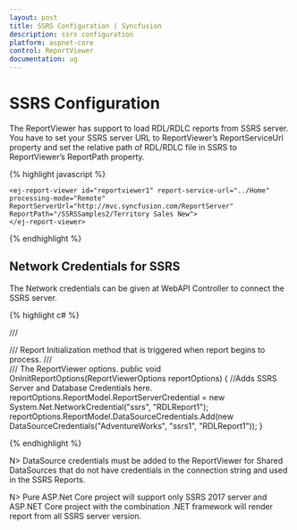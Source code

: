 ```yaml
---
layout: post
title: SSRS Configuration | Syncfusion
description: ssrs configuration
platform: aspnet-core
control: ReportViewer
documentation: ug
---
```


# SSRS Configuration

The ReportViewer has support to load RDL/RDLC reports from SSRS server. You have to set your SSRS server URL to ReportViewer’s ReportServiceUrl property and set the relative path of RDL/RDLC file in SSRS to ReportViewer’s ReportPath property. 

{% highlight javascript %}

    <ej-report-viewer id="reportviewer1" report-service-url="../Home" processing-mode="Remote" ReportServerUrl="http://mvc.syncfusion.com/ReportServer"  ReportPath="/SSRSSamples2/Territory Sales New">    
    </ej-report-viewer>

{% endhighlight %}

## Network Credentials for SSRS

The Network credentials can be given at WebAPI Controller to connect the SSRS server.

{% highlight c# %}

/// <summary>
/// Report Initialization method that is triggered when report begins to process.
/// </summary>
/// <param name="reportOptions">The ReportViewer options.</param>
public void OnInitReportOptions(ReportViewerOptions reportOptions)
{
    //Adds SSRS Server and Database Credentials here.
    reportOptions.ReportModel.ReportServerCredential = new System.Net.NetworkCredential("ssrs", "RDLReport1");
    reportOptions.ReportModel.DataSourceCredentials.Add(new DataSourceCredentials("AdventureWorks", "ssrs1", "RDLReport1"));
}

{% endhighlight %}

N> DataSource credentials must be added to the ReportViewer for Shared DataSources that do not have credentials in the connection string and used in the SSRS Reports.

N> Pure ASP.Net Core project will support only SSRS 2017 server and ASP.NET Core project with the combination .NET framework will render report from all SSRS server version.  

